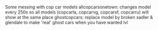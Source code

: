Some messing with cop car models
allcopcarsonetown: changes model every 250s so all models (copcarla, copcarvg, copcarsf, copcarru) will show at the same place
ghostcopcars: replace model by broken sadler & glendale to make 'real' ghost cars when you have wanted lvl

